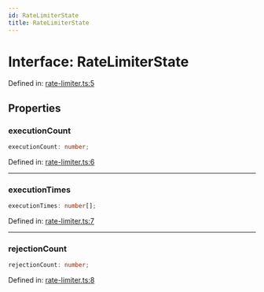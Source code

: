 ```yaml
---
id: RateLimiterState
title: RateLimiterState
---
```


<!-- DO NOT EDIT: this page is autogenerated from the type comments -->

# Interface: RateLimiterState

Defined in: [rate-limiter.ts:5](https://github.com/TanStack/pacer/blob/main/packages/pacer/src/rate-limiter.ts#L5)

## Properties

### executionCount

```ts
executionCount: number;
```

Defined in: [rate-limiter.ts:6](https://github.com/TanStack/pacer/blob/main/packages/pacer/src/rate-limiter.ts#L6)

***

### executionTimes

```ts
executionTimes: number[];
```

Defined in: [rate-limiter.ts:7](https://github.com/TanStack/pacer/blob/main/packages/pacer/src/rate-limiter.ts#L7)

***

### rejectionCount

```ts
rejectionCount: number;
```

Defined in: [rate-limiter.ts:8](https://github.com/TanStack/pacer/blob/main/packages/pacer/src/rate-limiter.ts#L8)
